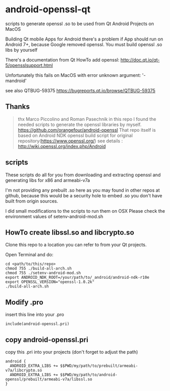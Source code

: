 # android-openssl-qt
scripts to generate openssl .so to be used from Qt Android Projects on MacOS

Building Qt mobile Apps for Android there's a problem if App should run on Android 7+, because Google removed openssl.
You must build openssl .so libs by yourself

There's a documentation from Qt HowTo add openssl:
http://doc.qt.io/qt-5/opensslsupport.html 

Unfortunately this fails on MacOS with error 
unknown argument: '-mandroid'

see also QTBUG-59375  https://bugreports.qt.io/browse/QTBUG-59375 

## Thanks
>thx Marco Piccolino and Roman Pasechnik
>in this repo I found the needed scripts to generate the openssl libraries by myself.
>https://github.com/orangefour/android-openssl 
>That repo itself is based on Android NDK openssl build script for original repository(https://www.openssl.org/)
>see details : http://wiki.openssl.org/index.php/Android 

## scripts
These scripts do all for you from downloading and extracting openssl and generating libs for x86 and armeabi-v7a

I'm not providing any prebuilt .so here as you may found in other repos at github,
because this would be a security hole to embed .so you don't have built from origin sources.

I did small modifications to the scripts to run them on OSX
Please check the environment values of setenv-android-mod.sh

## HowTo create libssl.so and libcrypto.so
Clone this repo to a location you can refer to from your Qt projects.

Open Terminal and do:

```
cd <path/to/this/repo>
chmod 755 ./build-all-arch.sh
chmod 755 ./setenv-android-mod.sh
export ANDROID_NDK_ROOT=/your/path/to/_android/android-ndk-r10e
export OPENSSL_VERSION="openssl-1.0.2k"
./build-all-arch.sh
```

## Modify .pro
insert this line into your .pro

```
include(android-openssl.pri)
```

## copy android-openssl.pri
copy this .pri into your projects (don't forget to adjust the path)

```
android {
  ANDROID_EXTRA_LIBS += $$PWD/my/path/to/prebuilt/armeabi-v7a/libcrypto.so
  ANDROID_EXTRA_LIBS += $$PWD/my/path/to/android-openssl/prebuilt/armeabi-v7a/libssl.so
}
```
